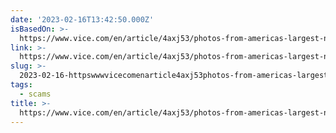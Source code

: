 ```yaml
---
date: '2023-02-16T13:42:50.000Z'
isBasedOn: >-
  https://www.vice.com/en/article/4axj53/photos-from-americas-largest-new-age-health-expo
link: >-
  https://www.vice.com/en/article/4axj53/photos-from-americas-largest-new-age-health-expo
slug: >-
  2023-02-16-httpswwwvicecomenarticle4axj53photos-from-americas-largest-new-age-health-expo
tags:
  - scams
title: >-
  https://www.vice.com/en/article/4axj53/photos-from-americas-largest-new-age-health-expo
---
```


